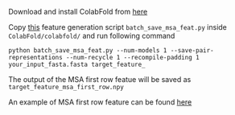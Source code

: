 
Download and install ColabFold from [here](https://github.com/sokrypton/ColabFold/)

Copy [this](supporting_scripts/batch_save_msa_feat.py) feature generation script `batch_save_msa_feat.py` inside `ColabFold/colabfold/` and run following command 

`python batch_save_msa_feat.py --num-models 1 --save-pair-representations --num-recycle 1 --recompile-padding 1 your_input_fasta.fasta target_feature_`

The output of the MSA first row featue will be saved as `target_feature_msa_first_row.npy`

An example of MSA first row feature can be found [here](../Preprocessing/input/4zm2_Bmsa_first_row.npy)
